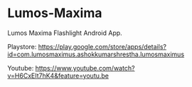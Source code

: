 # Lumos-Maxima

Lumos Maxima Flashlight Android App.

Playstore: https://play.google.com/store/apps/details?id=com.lumosmaximus.ashokkumarshrestha.lumosmaximus

Youtube: https://www.youtube.com/watch?v=H6CxEIt7hK4&feature=youtu.be

